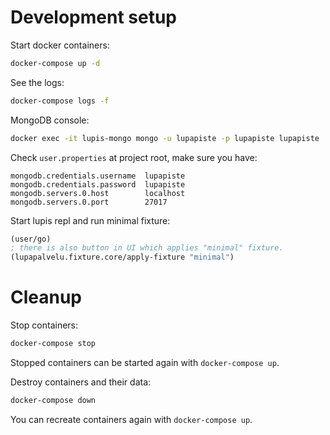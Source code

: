 # Development setup

Start docker containers:

```bash
docker-compose up -d
```

See the logs:

```bash
docker-compose logs -f
```

MongoDB console:

```bash
docker exec -it lupis-mongo mongo -u lupapiste -p lupapiste lupapiste
```

Check `user.properties` at project root, make sure you have:

```
mongodb.credentials.username  lupapiste
mongodb.credentials.password  lupapiste
mongodb.servers.0.host        localhost
mongodb.servers.0.port        27017
```

Start lupis repl and run minimal fixture:

```clj
(user/go)
; there is also button in UI which applies "minimal" fixture.
(lupapalvelu.fixture.core/apply-fixture "minimal")
```

# Cleanup

Stop containers:

```bash
docker-compose stop
```

Stopped containers can be started again with `docker-compose up`.

Destroy containers and their data:

```bash
docker-compose down
```

You can recreate containers again with `docker-compose up`.
